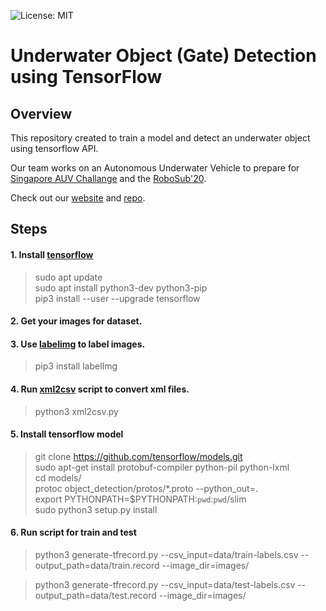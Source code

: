 ![License: MIT](https://img.shields.io/badge/License-MIT-yellow.svg)

# Underwater Object (Gate) Detection using TensorFlow

## Overview

This repository created to train a model and detect an underwater object using tensorflow API.

Our team works on an Autonomous Underwater Vehicle to prepare for [Singapore AUV Challange](https://sauvc.org/) and the [RoboSub'20](https://robonation.org/programs/robosub/).

Check out our [website](http://auv.itu.edu.tr/) and [repo](https://gitlab.com/itu-auv).

## Steps

#### 1. Install [tensorflow](https://www.tensorflow.org/install)

> sudo apt update<br>
> sudo apt install python3-dev python3-pip<br>
> pip3 install --user --upgrade tensorflow


#### 2. Get your images for dataset.

#### 3. Use [labelimg](https://github.com/tzutalin/labelImg) to label images.

> pip3 install labelImg

#### 4. Run [xml2csv](xml2csv.py) script to convert xml files.

> python3 xml2csv.py

#### 5. Install tensorflow model

> git clone https://github.com/tensorflow/models.git<br>
> sudo apt-get install protobuf-compiler python-pil python-lxml<br>
> cd models/<br>
> protoc object_detection/protos/*.proto --python_out=.<br>
> export PYTHONPATH=$PYTHONPATH:`pwd`:`pwd`/slim<br>
> sudo python3 setup.py install<br>


#### 6. Run script for train and test

> python3 generate-tfrecord.py --csv_input=data/train-labels.csv --output_path=data/train.record --image_dir=images/<br>

> python3 generate-tfrecord.py --csv_input=data/test-labels.csv --output_path=data/test.record --image_dir=images/<br>